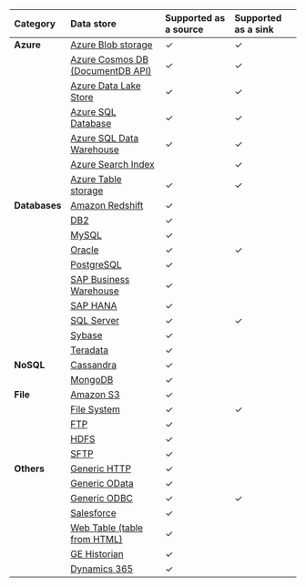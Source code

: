 | Category | Data store | Supported as a source | Supported as a sink |
|:--- |:--- |:--- |:--- |
| **Azure** |[Azure Blob storage](../articles/data-factory/connector-azure-blob-storage.md) |✓ |✓ |
| &nbsp; |[Azure Cosmos DB (DocumentDB API)](../articles/data-factory/connector-azure-cosmos-db.md) |✓ |✓ |
| &nbsp; |[Azure Data Lake Store](../articles/data-factory/connector-azure-data-lake-store.md) |✓ |✓ |
| &nbsp; |[Azure SQL Database](../articles/data-factory/connector-azure-sql-database.md) |✓ |✓ |
| &nbsp; |[Azure SQL Data Warehouse](../articles/data-factory/connector-azure-sql-data-warehouse.md) |✓ |✓ |
| &nbsp; |[Azure Search Index](../articles/data-factory/connector-azure-search.md) | |✓ |
| &nbsp; |[Azure Table storage](../articles/data-factory/connector-azure-table-storage.md) |✓ |✓ |
| **Databases** |[Amazon Redshift](../articles/data-factory/connector-amazon-redshift.md) |✓ | |
| &nbsp; |[DB2](../articles/data-factory/connector-db2.md) |✓ | |
| &nbsp; |[MySQL](../articles/data-factory/connector-mysql.md) |✓ | |
| &nbsp; |[Oracle](../articles/data-factory/connector-oracle.md) |✓ |✓ |
| &nbsp; |[PostgreSQL](../articles/data-factory/connector-postgresql.md) |✓ | |
| &nbsp; |[SAP Business Warehouse](../articles/data-factory/connector-sap-business-warehouse.md) |✓ | |
| &nbsp; |[SAP HANA](../articles/data-factory/connector-sap-hana.md) |✓ | |
| &nbsp; |[SQL Server](../articles/data-factory/connector-sql-server.md) |✓ |✓ |
| &nbsp; |[Sybase](../articles/data-factory/connector-sybase.md) |✓ | |
| &nbsp; |[Teradata](../articles/data-factory/connector-teradata.md) |✓ | |
| **NoSQL** |[Cassandra](../articles/data-factory/connector-cassandra.md) |✓ | |
| &nbsp; |[MongoDB](../articles/data-factory/connector-mongodb.md) |✓ | |
| **File** |[Amazon S3](../articles/data-factory/connector-amazon-simple-storage-service.md) |✓ | |
| &nbsp; |[File System](../articles/data-factory/connector-file-system.md) |✓ |✓ |
| &nbsp; |[FTP](../articles/data-factory/connector-ftp.md) |✓ | |
| &nbsp; |[HDFS](../articles/data-factory/connector-hdfs.md) |✓ | |
| &nbsp; |[SFTP](../articles/data-factory/connector-sftp.md) |✓ | |
| **Others** |[Generic HTTP](../articles/data-factory/connector-http.md) |✓ | |
| &nbsp; |[Generic OData](../articles/data-factory/connector-odata.md) |✓ | |
| &nbsp; |[Generic ODBC](../articles/data-factory/connector-odbc.md) |✓ |✓ |
| &nbsp; |[Salesforce](../articles/data-factory/connector-salesforce.md) |✓ | |
| &nbsp; |[Web Table (table from HTML)](../articles/data-factory/connector-web-table.md) |✓ | |
| &nbsp; |[GE Historian](../articles/data-factory/connector-odbc.md) |✓ | | |
| &nbsp; |[Dynamics 365](../articles/data-factory/connector-dynamics-crm-office-365.md) |✓ | | |


